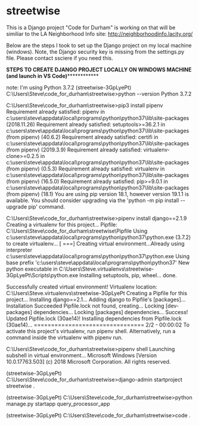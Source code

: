 # streetwise

This is a Django project "Code for Durham" is working on that will be similiar to the LA Neighborhood Info site: http://neighborhoodinfo.lacity.org/

Below are the steps I took to set up the Django project on my local machine (windows). Note, the Django security key is missing from the 
settings.py file.  Please contact ssciere if you need this.

****STEPS TO CREATE DJANGO PROJECT LOCALLY ON WINDOWS MACHINE (and launch in VS Code)****************


note: I'm using Python 3.7.2
(streetwise-3GpLyePt) C:\Users\Steve\code_for_durham\streetwise>python --version
Python 3.7.2


C:\Users\Steve\code_for_durham\streetwise>pip3 install pipenv
Requirement already satisfied: pipenv in c:\users\steve\appdata\local\programs\python\python37\lib\site-packages (2018.11.26)
Requirement already satisfied: setuptools>=36.2.1 in c:\users\steve\appdata\local\programs\python\python37\lib\site-packages (from pipenv) (40.6.2)
Requirement already satisfied: certifi in c:\users\steve\appdata\local\programs\python\python37\lib\site-packages (from pipenv) (2019.3.9)
Requirement already satisfied: virtualenv-clone>=0.2.5 in c:\users\steve\appdata\local\programs\python\python37\lib\site-packages (from pipenv) (0.5.3)
Requirement already satisfied: virtualenv in c:\users\steve\appdata\local\programs\python\python37\lib\site-packages (from pipenv) (16.5.0)
Requirement already satisfied: pip>=9.0.1 in c:\users\steve\appdata\local\programs\python\python37\lib\site-packages (from pipenv) (18.1)
You are using pip version 18.1, however version 19.1.1 is available.
You should consider upgrading via the 'python -m pip install --upgrade pip' command.

C:\Users\Steve\code_for_durham\streetwise>pipenv install django==2.1.9
Creating a virtualenv for this project…
Pipfile: C:\Users\Steve\code_for_durham\streetwise\Pipfile
Using c:\users\steve\appdata\local\programs\python\python37\python.exe (3.7.2) to create virtualenv…
[ ===] Creating virtual environment...Already using interpreter c:\users\steve\appdata\local\programs\python\python37\python.exe
Using base prefix 'c:\\users\\steve\\appdata\\local\\programs\\python\\python37'
New python executable in C:\Users\Steve\.virtualenvs\streetwise-3GpLyePt\Scripts\python.exe
Installing setuptools, pip, wheel...
done.

Successfully created virtual environment!
Virtualenv location: C:\Users\Steve\.virtualenvs\streetwise-3GpLyePt
Creating a Pipfile for this project…
Installing django==2.1…
Adding django to Pipfile's [packages]…
Installation Succeeded
Pipfile.lock not found, creating…
Locking [dev-packages] dependencies…
Locking [packages] dependencies…
Success!
Updated Pipfile.lock (30ae14)!
Installing dependencies from Pipfile.lock (30ae14)…
  ================================ 2/2 - 00:00:02
To activate this project's virtualenv, run pipenv shell.
Alternatively, run a command inside the virtualenv with pipenv run.

C:\Users\Steve\code_for_durham\streetwise>pipenv shell
Launching subshell in virtual environment…
Microsoft Windows [Version 10.0.17763.503]
(c) 2018 Microsoft Corporation. All rights reserved.

(streetwise-3GpLyePt) C:\Users\Steve\code_for_durham\streetwise>django-admin startproject streetwise .

(streetwise-3GpLyePt) C:\Users\Steve\code_for_durham\streetwise>python manage.py startapp query_processor_app

(streetwise-3GpLyePt) C:\Users\Steve\code_for_durham\streetwise>code .




